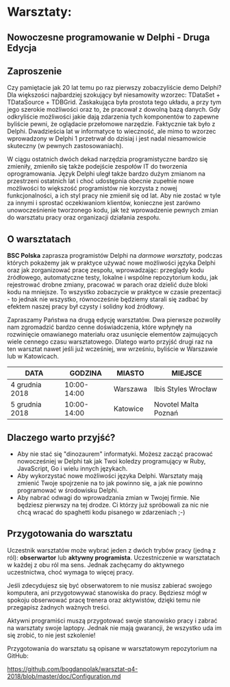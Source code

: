 # Warsztaty: 

## Nowoczesne programowanie w Delphi - Druga Edycja

## Zaproszenie

Czy pamiętacie jak 20 lat temu po raz pierwszy zobaczyliście demo Delphi? Dla większości najbardziej szokujący był niesamowity wzorzec: TDataSet + TDataSource + TDBGrid. Zaskakująca była prostota tego układu, a przy tym jego szerokie możliwości oraz to, że pracował z dowolną bazą danych. Gdy odkryliście możliwości jakie dają zdarzenia tych komponentów to zapewne byliście pewni, że oglądacie przełomowe narzędzie. Faktycznie tak było z Delphi. Dwadzieścia lat w informatyce to wieczność, ale mimo to wzorzec wprowadzony w Delphi 1 przetrwał do dzisiaj i jest nadal niesamowicie skuteczny (w pewnych zastosowaniach). 

W ciągu ostatnich dwóch dekad narzędzia programistyczne bardzo się zmieniły, zmieniło się także podejście zespołów IT do tworzenia oprogramowania. Język Delphi uległ także bardzo dużym zmianom na przestrzeni ostatnich lat i choć udostępnia obecnie zupełnie nowe możliwości to większość programistów nie korzysta z nowej funkcjonalności, a ich styl pracy nie zmienił się od lat. Aby nie zostać w tyle za innymi i sprostać oczekiwaniom klientów, konieczne jest zarówno unowocześnienie tworzonego kodu, jak też wprowadzenie pewnych zmian do warsztatu pracy oraz organizacji działania zespołu. 

## O warsztatach

**BSC Polska** zaprasza programistów Delphi na *darmowe warsztaty*, podczas których pokażemy jak w praktyce używać nowe możliwości języka Delphi oraz jak zorganizować pracę zespołu, wprowadzając: przeglądy kodu źródłowego, automatyczne testy, lokalne i wspólne repozytorium kodu, jak rejestrować drobne zmiany, pracować w parach oraz dzielić duże bloki kodu na mniejsze. To wszystko zobaczycie w praktyce w czasie prezentacji - to jednak nie wszystko, równocześnie będziemy starali się zadbać by efektem naszej pracy był czysty i solidny kod źródłowy.

Zapraszamy Państwa na drugą edycję warsztatów. Dwa pierwsze pozwoliły nam zgromadzić bardzo cenne doświadczenia, które wpłynęły na rozwinięcie omawianego materiału oraz usunięcie elementów zajmujących wiele cennego czasu warsztatowego. Dlatego warto przyjść drugi raz na ten warsztat nawet jeśli już wcześniej, ww wrześniu, byliście w Warszawie lub w Katowicach.


| DATA | GODZINA | MIASTO | MIEJSCE |
|-|-|-|-|
| 4 grudnia 2018 | 10:00-14:00 | Warszawa | Ibis Styles Wrocław |
| 5 grudnia 2018 | 10:00-14:00 | Katowice | Novotel Malta Poznań |

## Dlaczego warto przyjść?

* Aby nie stać się "dinozaurem" informatyki. Możesz zacząć pracować nowocześniej w Delphi tak jak Twoi koledzy programujący w Ruby, JavaScript, Go i wielu innych językach.
* Aby wykorzystać nowe możliwości języka Delphi. Warsztaty mają zmienić Twoje spojrzenie na to jak powinno się, a jak nie powinno programować w środowisku Delphi. 
* Aby nabrać odwagi do wprowadzania zmian w Twojej firmie. Nie będziesz pierwszy na tej drodze. Ci którzy już spróbowali za nic nie chcą wracać do spaghetti kodu pisanego w zdarzeniach ;-)

## Przygotowania do warsztatu

Uczestnik warsztatów może wybrać jeden z dwóch trybów pracy (jedną z ról):
**obserwartor** lub **aktywny programista**. Uczestniczenie w warsztatach w każdej z obu ról ma sens. Jednak zachęcamy do aktywnego uczestnictwa, choć wymaga to więcej pracy. 

Jeśli zdecydujesz się być obserwatorem to nie musisz zabierać swojego komputera, ani przygotowywać stanowiska do pracy. Będziesz mógł w spokoju obserwować pracę trenera oraz aktywistów, dzięki temu nie przegapisz żadnych ważnych treści.

Aktywni programiści muszą przygotować swoje stanowisko pracy i zabrać na warsztaty swoje laptopy. Jednak nie mają gwarancji, że wszystko uda im się zrobić, to nie jest szkolenie!

Przygotowania do warsztatu są opisane w warsztatowym repozytorium na GitHub:

https://github.com/bogdanpolak/warsztat-q4-2018/blob/master/doc/Configuration.md